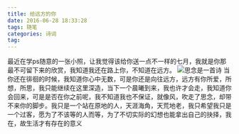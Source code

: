 ```yaml
---
title: 给远方的你
date: 2016-06-28 18:33:28
tags: 随笔
categories: 诗词
tag:
---
```

最近在学ps随意的一张小照，让我觉得该给你送一点不一样的七月，我就是你那最不可留下来的欣赏，我知道我还在路上你，不知道在远方。
![思念是一首诗](http://o94r16s1l.bkt.clouddn.com/%E5%94%90%E5%A6%B9%E5%A6%B9%E6%94%B6.jpg)
当你还在徘徊的时候，我知道你心中无数，可是你还是向往远方，远方有你所爱，所想，所思，我只能继续在这里深造，当下一个晨曦到来，我也许才会走，我知道你会回来，可是是否在你之前呢，我不知道我也不保证，就像风，吹走了思念，却带不来你的脚步。我只是一个站在原地的人，天涯海角，天荒地老，我只希望我只是一个过客，愿为了不该等的人而等，为了不切实际的幻想也能拿出自己的抉择，我在，故生活才有存在的意义
